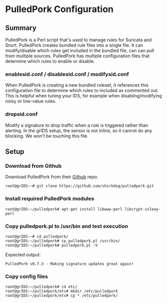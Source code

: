 # PulledPork Configuration

## Summary
PulledPork is a Perl script that's used to manage rules for Suricata and Snort. PulledPork creates bundled rule files into a single file. It can modify/disable which rules get included in the bundled file, can can pull from multiple sources. PulledPork has multiple configuration files that determine which rules to enable or disable.

### enablesid.conf / disablesid.conf / modifysid.conf
When PulledPork is creating a new bundled ruleset, it references this configuration file to determine which rules to included as commented out. This is helpful when tuning your IDS, for example when disabling/modifying noisy or low-value rules.

### dropsid.conf
Modify a signature to drop traffic when a rule is triggered rather than alerting. In the grIDS setup, the sensor is not inline, so it cannot do any blocking. We won't be touching this file.

## Setup
### Download from Github
Download PulledPork from their [Github](https://github.com/shirkdog/pulledpork) repo.

```
root@grIDS:~# git clone https://github.com/shirkdog/pulledpork.git
```

### Install required PulledPork modules
```
root@grIDS:~/pulledpork# apt-get install libwww-perl libcrypt-ssleay-perl
```

### Copy pulledpork.pl to /usr/bin and test execution
```
root@grIDS:~# cd pulledpork/
root@grIDS:~/pulledpork# cp pulledpork.pl /usr/bin/
root@grIDS:~/pulledpork# pulledpork.pl -V
```

Expected output:
```
PulledPork v0.7.3 - Making signature updates great again!
```

### Copy config files
```
root@grIDS:~/pulledpork# cd etc/
root@grIDS:~/pulledpork/etc# mkdir /etc/pulledpork
root@grIDS:~/pulledpork/etc# cp * /etc/pulledpork/
```
